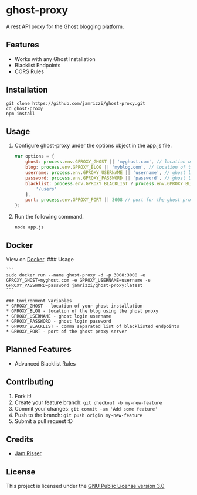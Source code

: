 # ghost-proxy
A rest API proxy for the Ghost blogging platform.

## Features
* Works with any Ghost Installation
* Blacklist Endpoints
* CORS Rules

## Installation
```
git clone https://github.com/jamrizzi/ghost-proxy.git
cd ghost-proxy
npm install
```

## Usage
1. Configure ghost-proxy under the options object in the app.js file.

    ```js
    var options = {
        ghost: process.env.GPROXY_GHOST || 'myghost.com', // location of your ghost installation
        blog: process.env.GPROXY_BLOG || 'myblog.com', // location of the blog using the ghost proxy
        username: process.env.GPROXY_USERNAME || 'username', // ghost login username
        password: process.env.GPROXY_PASSWORD || 'password', // ghost login password
        blacklist: process.env.GPROXY_BLACKLIST ? process.env.GPROXY_BLACKLIST.replace(' ', '').split(',') : [ // array of blacklisted endpoints
            '/users'
        ],
        port: process.env.GPROXY_PORT || 3008 // port for the ghost proxy server
    };
    ```

2. Run the following command.

    ```
    node app.js
    ```

## Docker
View on [Docker](https://hub.docker.com/r/jamrizzi/ghost-proxy).
    ### Usage
    
    ```
    sudo docker run --name ghost-proxy -d -p 3008:3008 -e GPROXY_GHOST=myghost.com -e GPROXY_USERNAME=username -e GPROXY_PASSWORD=password jamrizzi/ghost-proxy:latest
    ```

    ### Environment Variables
    * GPROXY_GHOST - location of your ghost installation
    * GPROXY_BLOG - location of the blog using the ghost proxy
    * GPROXY_USERNAME - ghost login username
    * GPROXY_PASSWORD - ghost login password
    * GPROXY_BLACKLIST - comma separated list of blacklisted endpoints
    * GPROXY_PORT - port of the ghost proxy server

## Planned Features
* Advanced Blacklist Rules

## Contributing
1. Fork it!
2. Create your feature branch: `git checkout -b my-new-feature`
3. Commit your changes: `git commit -am 'Add some feature'`
4. Push to the branch: `git push origin my-new-feature`
5. Submit a pull request :D

## Credits
* [Jam Risser](jam.jamrizzi.com)

## License
This project is licensed under the [GNU Public License version 3.0](https://www.gnu.org/licenses/gpl-3.0.en.html)
